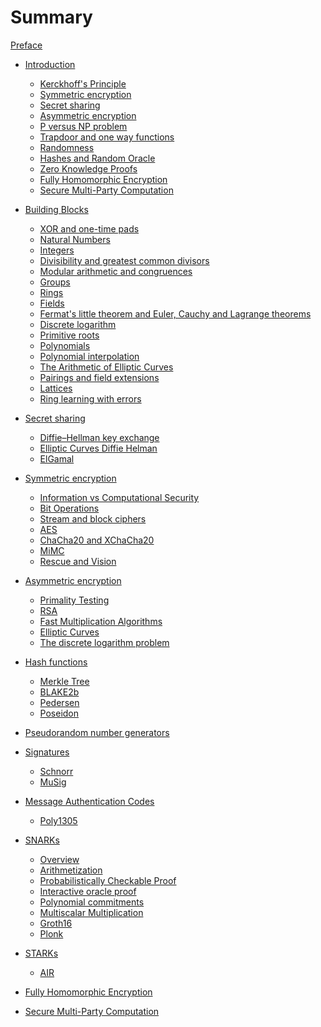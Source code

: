 # Summary

[Preface](./index.md)

- [Introduction]()
    - [Kerckhoff's Principle]()
    - [Symmetric encryption]()
    - [Secret sharing]()
    - [Asymmetric encryption]()
    - [P versus NP problem]()
    - [Trapdoor and one way functions]()
    - [Randomness](./randomness/index.md)
    - [Hashes and Random Oracle]()
    - [Zero Knowledge Proofs]()
    - [Fully Homomorphic Encryption]()
    - [Secure Multi-Party Computation]()
  
- [Building Blocks](./chapter_2/index.md)  
    - [XOR and one-time pads]()
    - [Natural Numbers](./chapter_2/natural_numbers.md)
    - [Integers](./chapter_2/integers.md)
    - [Divisibility and greatest common divisors]()
    - [Modular arithmetic and congruences](./chapter_2/modular_arithmetic.md)
    - [Groups](./chapter_2/groups.md)
    - [Rings](./chapter_2/rings.md)
    - [Fields](./chapter_2/fields.md)
    - [Fermat's little theorem and Euler, Cauchy and Lagrange theorems](./chapter_4/fermat_little_theorem.md)
    - [Discrete logarithm](./chapter_4/discrete_logarithm.md)
    - [Primitive roots]()
    - [Polynomials](./chapter_2/polynomials.md)
    - [Polynomial interpolation]()
    - [The Arithmetic of Elliptic Curves](./chapter_4/elliptic_curves.md)
    - [Pairings and field extensions]()
    - [Lattices]()
    - [Ring learning with errors]()

- [Secret sharing]()
   - [Diffie–Hellman key exchange]()
   - [Elliptic Curves Diffie Helman]()
   - [ElGamal]()
 
- [Symmetric encryption](./chapter_3/index.md)
    - [Information vs Computational Security](./chapter_3/information.md)
    - [Bit Operations](./chapter_3/bit_operations.md)
    - [Stream and block ciphers](./chapter_3/stream_and_block.md)
    - [AES](./chapter_3/aes.md)
    - [ChaCha20 and XChaCha20](./chapter_3/chacha20.md)
    - [MiMC]()
    - [Rescue and Vision]()
   
- [Asymmetric encryption](./chapter_4/asymmetric_encryption.md)
    - [Primality Testing](./chapter_4/primality_testing.md)
    - [RSA](./chapter_4/rsa.md)
    - [Fast Multiplication Algorithms](./chapter_2/fast_multiplication_algorithms.md)
    - [Elliptic Curves]()
    - [The discrete logarithm problem]()
    
- [Hash functions](./chapter_5/hash_functions.md)
	- [Merkle Tree]()
	- [BLAKE2b]()
	- [Pedersen]()
	- [Poseidon]()

- [Pseudorandom number generators](./chapter_6/pseudorandom_generator.md)
- [Signatures](./chapter_7/signatures.md)
	- [Schnorr]()
	- [MuSig]()
	
- [Message Authentication Codes](./chapter_9/message_authentication_codes.md)
    - [Poly1305]()
   
- [SNARKs](./chapter_11/snarks.md)
    - [Overview]()
    - [Arithmetization]()
    - [Probabilistically Checkable Proof]()
    - [Interactive oracle proof]()
    - [Polynomial commitments]()
    - [Multiscalar Multiplication](./chapter_10/multiscalar_multiplication.md)
    - [Groth16]()
    - [Plonk]()

- [STARKs]()
	- [AIR]()

- [Fully Homomorphic Encryption]()

- [Secure Multi-Party Computation]()
